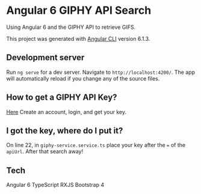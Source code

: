 # Angular 6 GIPHY API Search

Using Angular 6 and the GIPHY API to retrieve GIFS.

This project was generated with [Angular CLI](https://github.com/angular/angular-cli) version 6.1.3.

## Development server

Run `ng serve` for a dev server. Navigate to `http://localhost:4200/`. The app will automatically reload if you change any of the source files.

## How to get a GIPHY API Key?

[Here](https://developers.giphy.com/docs/) Create an account, login, and get your key. 

## I got the key, where do I put it?

On line 22, in `giphy-service.service.ts` place your key after the `=` of the `apiUrl`. After that search away!

## Tech

Angular 6
TypeScript
RXJS
Bootstrap 4
